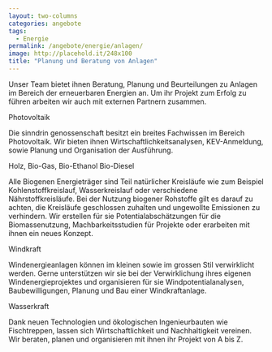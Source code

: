 ```yaml
---
layout: two-columns
categories: angebote
tags:
  - Energie
permalink: /angebote/energie/anlagen/
image: http://placehold.it/248x100
title: "Planung und Beratung von Anlagen"
---
```


Unser Team bietet ihnen Beratung, Planung und Beurteilungen zu Anlagen im Bereich der erneuerbaren Energien an. Um ihr Projekt zum Erfolg zu führen arbeiten wir auch mit externen Partnern zusammen.
 
Photovoltaik

Die sinndrin genossenschaft besitzt  ein breites Fachwissen im Bereich Photovoltaik. Wir bieten ihnen Wirtschaftlichkeitsanalysen, KEV-Anmeldung, sowie Planung und Organisation der Ausführung.

Holz, Bio-Gas, Bio-Ethanol Bio-Diesel

Alle Biogenen Energieträger sind Teil natürlicher Kreisläufe wie zum Beispiel  Kohlenstoffkreislauf, Wasserkreislauf oder verschiedene Nährstoffkreisläufe. Bei der Nutzung biogener Rohstoffe gilt es darauf zu achten, die Kreisläufe geschlossen zuhalten und ungewollte Emissionen zu verhindern. 
Wir erstellen für sie Potentialabschätzungen für die Biomassenutzung, Machbarkeitsstudien für Projekte oder erarbeiten mit ihnen ein neues Konzept.

Windkraft

Windenergieanlagen können im kleinen sowie im grossen Stil verwirklicht werden. Gerne unterstützen wir sie bei der Verwirklichung ihres eigenen Windenergieprojektes und organisieren  für sie Windpotentialanalysen, Baubewilligungen, Planung und Bau einer Windkraftanlage.

Wasserkraft

Dank neuen Technologien und ökologischen Ingenieurbauten wie Fischtreppen, lassen sich Wirtschaftlichkeit und Nachhaltigkeit vereinen. Wir beraten, planen und organisieren mit ihnen ihr Projekt von A bis Z.
